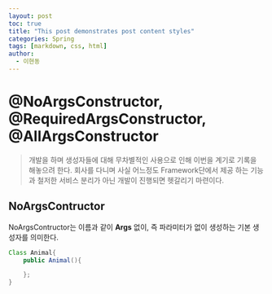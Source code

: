 ```yaml
---
layout: post
toc: true
title: "This post demonstrates post content styles"
categories: Spring
tags: [markdown, css, html]
author:
  - 이현동
---
```


# @NoArgsConstructor, @RequiredArgsConstructor, @AllArgsConstructor
> 개발을 하며 생성자들에 대해 무차별적인 사용으로 인해 이번을 계기로 기록을 해놓으려 한다. 회사를 다니며 사실 어느정도 Framework단에서 제공 하는 기능과 철저한 서비스 분리가 아닌 개발이 진행되면 헷갈리기 마련이다.

## NoArgsContructor

NoArgsContructor는 이름과 같이 __Args__ 없이, 즉 파라미터가 없이 생성하는 기본 생성자를 의미한다.

```java
Class Animal{
    public Animal(){

    };
}
```

